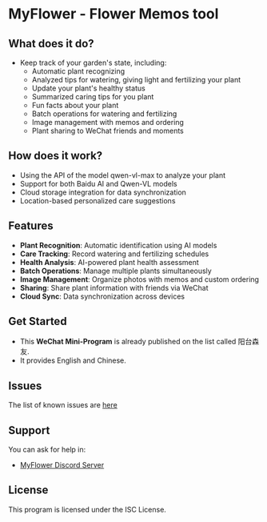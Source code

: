 # MyFlower - Flower Memos tool

## What does it do?
- Keep track of your garden's state, including:
  - Automatic plant recognizing
  - Analyzed tips for watering, giving light and fertilizing your plant
  - Update your plant's healthy status
  - Summarized caring tips for you plant
  - Fun facts about your plant
  - Batch operations for watering and fertilizing
  - Image management with memos and ordering
  - Plant sharing to WeChat friends and moments

## How does it work?
- Using the API of the model qwen-vl-max to analyze your plant
- Support for both Baidu AI and Qwen-VL models
- Cloud storage integration for data synchronization
- Location-based personalized care suggestions

## Features
- **Plant Recognition**: Automatic identification using AI models
- **Care Tracking**: Record watering and fertilizing schedules
- **Health Analysis**: AI-powered plant health assessment
- **Batch Operations**: Manage multiple plants simultaneously
- **Image Management**: Organize photos with memos and custom ordering
- **Sharing**: Share plant information with friends via WeChat
- **Cloud Sync**: Data synchronization across devices

## Get Started
- This **WeChat Mini-Program** is already published on the list called 阳台森友. 
- It provides English and Chinese. 

## Issues
The list of known issues are [here](https://github.com/J-K-hhh/myflower/issues)

## Support
You can ask for help in:
* [MyFlower Discord Server](https://discord.gg/MnR7Xmb8wP)

## License
This program is licensed under the ISC License.
